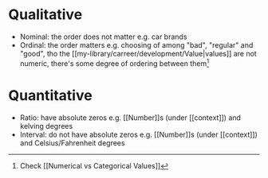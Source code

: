 # Qualitative

- Nominal: the order does not matter e.g. car brands
- Ordinal: the order matters e.g. choosing of among "bad", "regular" and "good", tho the [[my-library/carreer/development/Value|values]] are not numeric, there's some degree of ordering between them[^1]

[^1]: Check [[Numerical vs Categorical Values]]

# Quantitative

- Ratio: have absolute zeros e.g. [[Number]]s (under [[context]]) and kelving degrees
- Interval: do not have absolute zeros e.g. [[Number]]s (under [[context]]) and Celsius/Fahrenheit degrees
